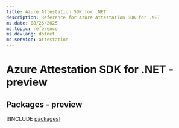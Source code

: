 ```yaml
---
title: Azure Attestation SDK for .NET
description: Reference for Azure Attestation SDK for .NET
ms.date: 08/26/2025
ms.topic: reference
ms.devlang: dotnet
ms.service: attestation
---
```

# Azure Attestation SDK for .NET - preview
## Packages - preview
[!INCLUDE [packages](attestation-index.md)]